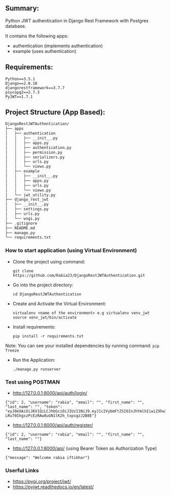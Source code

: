 ## Summary:
Python JWT authentication in Django Rest Framework with Postgres database.

It contains the following apps:
- authentication (implements authentication)
- example (uses authentication)

## Requirements:
```
Python==3.5.1
Django==2.0.10
djangorestframework==3.7.7
psycopg2==2.7.3
PyJWT==1.7.1
```

## Project Structure (App Based):
```bash
DjangoRestJWTAuthentication/
├── apps
│   ├── authentication
│   │   ├── __init__.py
│   │   ├── apps.py
│   │   ├── authentication.py
│   │   ├── permission.py
│   │   ├── serializers.py
│   │   ├── urls.py
│   │   └── views.py
│   ├── example
│   │   ├── __init__.py
│   │   ├── apps.py
│   │   ├── urls.py
│   │   └── views.py
│   └── jwt_utility.py
├── django_rest_jwt
│   ├── __init__.py
│   ├── settings.py
│   ├── urls.py
│   └── wsgi.py
├── .gitignore
├── README.md
├── manage.py
└── requirements.txt
```
### How to start application (using Virtual Environment)
- Clone the project using command:
    ```
    git clone https://github.com/Rabia23/DjangoRestJWTAuthentication.git
    ```
- Go into the project directory:
    ```
    cd DjangoRestJWTAuthentication
    ```
- Create and Activate the Virtual Environment:
  ```
  virtualenv <name of the environment> e.g virtualenv venv_jwt
  source venv_jwt/bin/activate
  ```
- Install requirements:
  ```
  pip install -r requirements.txt
  ```
Note: You can see your installed dependencies by running command: ```pip freeze```
- Run the Application:
  ```
  ./manage.py runserver
  ```
  
### Test using POSTMAN
- http://127.0.0.1:8000/api/auth/login/
```
{"id": 2, "username": "rabia", "email": "", "first_name": "", "last_name": "", "token": "eyJ0eXAiOiJKV1QiLCJhbGciOiJIUzI1NiJ9.eyJ1c2VybmFtZSI6InJhYmlhIiwiZXhwIjoxNTUxMjA4Mjc5fQ.I89J-LRu70IkgxzPcEzRAw8uGN1lK2h_txpsgzJ2B8E"}
```
- http://127.0.0.1:8000/api/auth/register/
```
{"id": 2, "username": "rabia", "email": "", "first_name": "", "last_name": ""}
```
- http://127.0.0.1:8000/api/ (using Bearer Token as Authorization Type)
```
{"message": "Welcome rabia iftikhar"}
```

### Userful Links
- https://pypi.org/project/jwt/
- https://pyjwt.readthedocs.io/en/latest/


